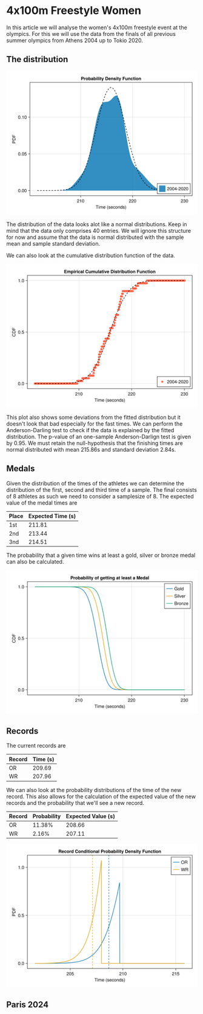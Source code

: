 # 4x100m Freestyle Women

In this article we will analyse the women's 4x100m freestyle event at the olympics. For this we will use the data from the finals of all previous summer olympics from Athens 2004 up to Tokio 2020. 

## The distribution

<p><img alt="freestyle-4x100m-women-pdf" src="../images/freestyle/freestyle-4x100m-women-distributionpdf.svg" style="float:center; width:600px" /></p>

The distribution of the data looks alot like a normal distributions. Keep in mind that the data only comprises 40 entries. We will ignore this structure for now and assume that the data is normal distributed with the sample mean and sample standard deviation.

We can also look at the cumulative distribution function of the data.
<p><img alt="freestyle-4x100m-women-cdf" src="../images/freestyle/freestyle-4x100m-women-distributioncdf.svg" style="float:center; width:600px" /></p>
This plot also shows some deviations from the fitted distribution but it doesn't look that bad especially for the fast times. We can perform the Anderson-Darling test to check if the data is explained by the fitted distribution. The p-value of an one-sample Anderson-Darlign test is given by 0.95. We must retain the null-hypothesis that the finishing times are normal distributed with mean 215.86s and standard deviation 2.84s.

## Medals
Given the distribution of the times of the athletes we can determine the distribution of the first, second and third time of a sample. The final consists of 8 athletes as such we need to consider a samplesize of 8. The expected value of the medal times are

| Place | Expected Time (s) |
| ----- | ------------- |
| 1st | 211.81 |
| 2nd | 213.44 |
| 3nd | 214.51 |

The probability that a given time wins at least a gold, silver or bronze medal can also be calculated.
<p><img alt="freestyle-4x100m-women-medal" src="../images/freestyle/freestyle-4x100m-women-medal.svg" style="float:center; width:600px" /></p>

## Records
The current records are

| Record | Time (s) |
|----|-------|
| OR | 209.69|
| WR | 207.96|

We can also look at the probability distributions of the time of the new record. This also allows for the calculation of the expected value of the new records and the probability that we'll see a new record.

| Record | Probability | Expected Value (s)|
| -- | ------ | --- |
| OR | 11.38% | 208.66 |
| WR | 2.16% | 207.11 |

<p><img alt="freestyle-4x100m-women-record" src="../images/freestyle/freestyle-4x100m-women-records.svg" style="float:center; width:600px" /></p>


## Paris 2024
